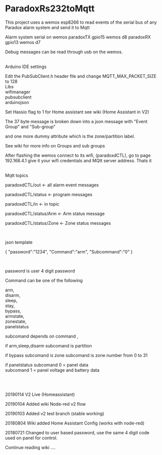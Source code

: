 # ParadoxRs232toMqtt

This project uses a wemos esp8266 to read events of the serial bus of any Paradox alarm system and send it to Mqtt


  Alarm system serial on wemos 
  paradoxTX gpio15 wemos d8 
  paradoxRX gpio13 wemos d7
	
  Debug messages can be read through usb on the wemos.<br> 
  
<br> Arduino IDE settings<br>

Edit the PubSubClient.h header file and change MQTT_MAX_PACKET_SIZE to 128<br>
Libs <br>
wifimanager<br>
pubsubclient<br>
arduinojson<br>


Set Hassio flag to 1 for Home assistant see wiki (Home Assistant in V2)<br> 

        
        
The 37 byte message is broken down into a json message with "Event Group" and "Sub-group" 

and one more dummy attribute which is the zone/partition label.<br> 



See wiki for more info on Groups and sub groups <br> 

After flashing the wemos connect to its wifi, (paradoxdCTL), go to page 192.168.4.1 give it your wifi credentials and MQtt server address. Thats it  
<br> 

Mqtt topics 

paradoxdCTL/out           <- all alarm event messages

paradoxdCTL/status       <- program messages

paradoxdCTL/in           <- in topic 

paradoxdCTL/status/Arm   <- Arm status message

paradoxdCTL/status/Zone  <- Zone status messages

<br> 

json template 


{
 "password":"1234",
 "Command":"arm",
 "Subcommand":"0"
}

<br> 

password is user 4 digit password

Command can be one of the following 


  arm,<br> 
  disarm,<br> 
  sleep,<br> 
  stay,<br> 
  bypass,<br> 
  armstate,<br> 
  zonestate,<br> 
  panelstatus <br> 
	
  
  subcomand depends on command ,<br> 
	
  if arm,sleep,disarm subcomand is partition<br> 
	
  if bypass subcomand is zone subcomand is zone number from 0 to 31 <br> 
  
  if panelstatus subcomand 0 = panel data <br> 
  		 subcomand 1 = panel voltage and battery data <br> 	
 
  
<br>
<br> 
  
20190114 V2 Live (Homeassistant)

20190104 Added wiki Node-red v2 flow 

20190103 Added v2 test branch (stable working) 

20180804 Wiki added Home Assistant Config (works with node-red) 

20180721 Changed to user based password, use the same 4 digit code used on panel for control. 



Continue reading wiki ....

